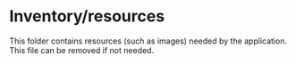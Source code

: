 # Inventory/resources

This folder contains resources (such as images) needed by the application. This file can
be removed if not needed.
